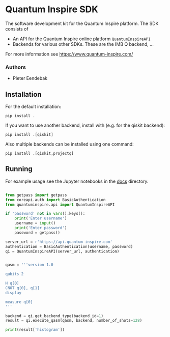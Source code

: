 # Quantum Inspire SDK

The software development kit for the Quantum Inspire platform. The SDK consists of

* An API for the Quantum Inspire online platform `QuantumInspireAPI`
* Backends for various other SDKs. These are the IMB Q backend, ...

For more information see https://www.quantum-inspire.com/

### Authors

* Pieter Eendebak


## Installation

For the default installation:

```
pip install .
```

If you want to use another backend, install with (e.g. for the qiskit backend):
```
pip install .[qiskit]
```

Also multiple backends can be installed using one command:
```
pip install .[qiskit,projectq]
```

## Running

For example usage see the Jupyter notebooks in the [docs](docs/) directory.

``` python

from getpass import getpass
from coreapi.auth import BasicAuthentication
from quantuminspire.api import QuantumInspireAPI

if 'password' not in vars().keys():
    print('Enter username')
    username = input()
    print('Enter password')
    password = getpass()

server_url = r'https://api.quantum-inspire.com'
authentication = BasicAuthentication(username, password)
qi = QuantumInspireAPI(server_url, authentication)


qasm = '''version 1.0

qubits 2

H q[0]
CNOT q[0], q[1]
display

measure q[0]
'''

backend = qi.get_backend_type(backend_id=1)
result = qi.execute_qasm(qasm, backend, number_of_shots=128)

print(result['histogram'])
```
